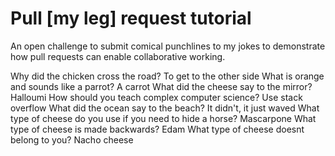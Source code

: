 # Pull [my leg] request tutorial
An open challenge to submit comical punchlines to my jokes to demonstrate how pull requests can enable collaborative working. 

Why did the chicken cross the road? 
To get to the other side
What is orange and sounds like a parrot? 
A carrot
What did the cheese say to the mirror? 
Halloumi
How should you teach complex computer science? 
Use stack overflow
What did the ocean say to the beach?
It didn't, it just waved
What type of cheese do you use if you need to hide a horse?
Mascarpone
What type of cheese is made backwards?
Edam
What type of cheese doesnt belong to you?
Nacho cheese
